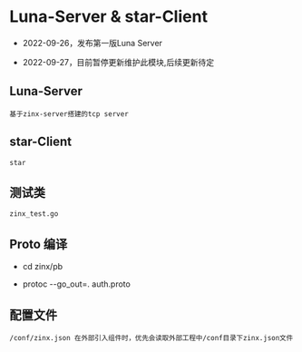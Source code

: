 # Luna-Server & star-Client

* 2022-09-26，发布第一版Luna Server

* 2022-09-27，目前暂停更新维护此模块,后续更新待定

## Luna-Server

`基于zinx-server搭建的tcp server`

## star-Client

`star`

## 测试类

`zinx_test.go`

## Proto 编译

* cd zinx/pb

* protoc --go_out=. auth.proto

## 配置文件

`/conf/zinx.json 在外部引入组件时，优先会读取外部工程中/conf目录下zinx.json文件`

